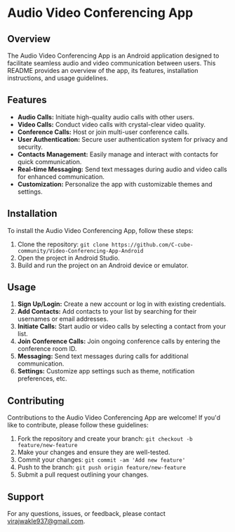 # Audio Video Conferencing App

## Overview

The Audio Video Conferencing App is an Android application designed to facilitate seamless audio and video communication between users. This README provides an overview of the app, its features, installation instructions, and usage guidelines.

## Features

- **Audio Calls:** Initiate high-quality audio calls with other users.
- **Video Calls:** Conduct video calls with crystal-clear video quality.
- **Conference Calls:** Host or join multi-user conference calls.
- **User Authentication:** Secure user authentication system for privacy and security.
- **Contacts Management:** Easily manage and interact with contacts for quick communication.
- **Real-time Messaging:** Send text messages during audio and video calls for enhanced communication.
- **Customization:** Personalize the app with customizable themes and settings.

## Installation

To install the Audio Video Conferencing App, follow these steps:

1. Clone the repository: `git clone https://github.com/C-cube-community/Video-Conferencing-App-Android`
2. Open the project in Android Studio.
3. Build and run the project on an Android device or emulator.

## Usage

1. **Sign Up/Login:** Create a new account or log in with existing credentials.
2. **Add Contacts:** Add contacts to your list by searching for their usernames or email addresses.
3. **Initiate Calls:** Start audio or video calls by selecting a contact from your list.
4. **Join Conference Calls:** Join ongoing conference calls by entering the conference room ID.
5. **Messaging:** Send text messages during calls for additional communication.
6. **Settings:** Customize app settings such as theme, notification preferences, etc.

## Contributing

Contributions to the Audio Video Conferencing App are welcome! If you'd like to contribute, please follow these guidelines:

1. Fork the repository and create your branch: `git checkout -b feature/new-feature`
2. Make your changes and ensure they are well-tested.
3. Commit your changes: `git commit -am 'Add new feature'`
4. Push to the branch: `git push origin feature/new-feature`
5. Submit a pull request outlining your changes.


## Support

For any questions, issues, or feedback, please contact virajwakle937@gmail.com.

